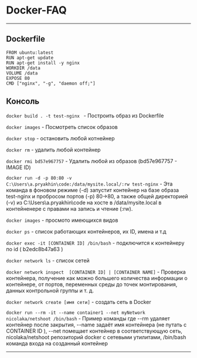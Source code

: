 # Docker-FAQ

---

## Dockerfile

```
FROM ubuntu:latest  
RUN apt-get update  
RUN apt-get install -y nginx  
WORKDIR /data  
VOLUME /data  
EXPOSE 80
CMD ["nginx", "-g", "daemon off;"]
```
## Консоль

`docker build . -t test-nginx ` - Построить образ из Dockerfile

`docker images` - Посмотреть список образов

`doсker stop` - остановить любой котнейнер

`docker rm` - удалить любой контейнер

`docker rmi bd57e967757` - Удалить любой из образов (bd57e967757 - IMAGE ID) 

`docker run -d -p 80:80 -v C:\Users\a.pryakhin\code:/data/mysite.local/:rw test-nginx` - Эта команда в фоновом режиме (-d) запустит контейнер на базе образа test-nginx и пробросом портов (-p) 80->80, а также общей директорией (-v) из C:\Users\a.pryakhin\code на хосте в /data/mysite.local в контейненере с правами на запись и чтение (:rw).

`docker images` - просмото имеющихся видов

`docker ps` - список работающих контейнеров, их ID, имена и т.д

`docker exec -it [CONTAINER ID] /bin/bash` - подключится к контейнеру по id ( b2edc8b47a63 )

`docker network ls` -  список сетей

`docker network inspect  [CONTAINER ID] | [CONTAINER NAME]` - Проверка контейнера, получение как можно большего количества информации о контейнере, от портов, переменных среды до точек монтирования, данных контрольной группы и т. д.

`docker network create [имя сети]` - создать сеть в Docker

`docker run --rm -it --name container1 --net myNetwork nicolaka/netshoot /bin/bash` - Пример команды где --rm удаляет контейнер после закрытия, --name задаёт имя контейнера (не путать с CONTAINER ID ), --net помещает контейнер в соответствующую сеть, nicolaka/netshoot репозиторий docker с сетевыми утилитами, /bin/bash команда входа на созданный контейнер


---

